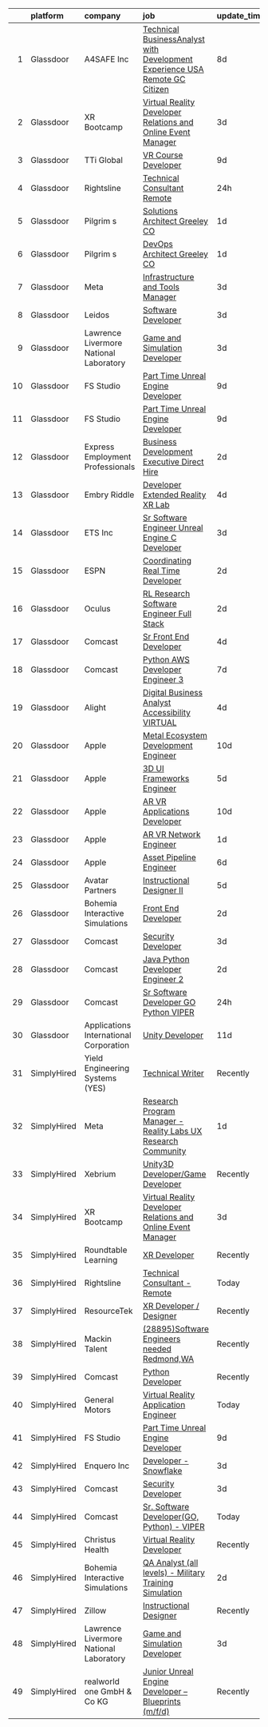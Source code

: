 

|    | platform    | company                                | job                                                                                                                                                                                                                                                                                                                                                                                                                                                                                                                                                                                                                                                                                                                                                                                                                                                                                                                                                                                                                                                                                                                                                                                                                                                                                                                                                                                                                                                                                                                                                                                              | update_time   | location                    |
|---:|:------------|:---------------------------------------|:-------------------------------------------------------------------------------------------------------------------------------------------------------------------------------------------------------------------------------------------------------------------------------------------------------------------------------------------------------------------------------------------------------------------------------------------------------------------------------------------------------------------------------------------------------------------------------------------------------------------------------------------------------------------------------------------------------------------------------------------------------------------------------------------------------------------------------------------------------------------------------------------------------------------------------------------------------------------------------------------------------------------------------------------------------------------------------------------------------------------------------------------------------------------------------------------------------------------------------------------------------------------------------------------------------------------------------------------------------------------------------------------------------------------------------------------------------------------------------------------------------------------------------------------------------------------------------------------------|:--------------|:----------------------------|
|  1 | Glassdoor   | A4SAFE  Inc                            | [Technical BusinessAnalyst with Development Experience USA Remote GC Citizen](https://www.glassdoor.com/partner/jobListing.htm?pos=101&ao=1110586&s=58&guid=00000182bf299cdba986bf8ffa770284&src=GD_JOB_AD&t=SR&vt=w&ea=1&cs=1_b8309abf&cb=1661064552088&jobListingId=1008068574056&cpc=938FFA4238D741ED&jrtk=3-0-1gavij78hk6f9801-1gavij790jm5f800-89f07b9c5615b559--6NYlbfkN0Bzkuy17zoNwKMVjyusHhR7JNYo3SmelKzW8jp1Pa4Tk4WW547EexT8KCJbSv4Mthr40tnlciIOFRj3WnCJDMelxvGVjVYfTqcUHJY3IBu00D70biicCqZ3Ktq_Bb2g1kNeta-ZNYBGh8PFlpS697iW-Al6J39GgwP82gqq2nzFogfkhtGZFhn7ys2-cp6o6GSwsmHbeuyjjWQ6atHccHPk73RJ4-L6UQaHbVqeWYcv1hAUH4J6IdmUDodbl13Bq4_QFztyMw2NiiJUFzInvJlxGHUi5kkXy3oOZrSUyxawhk3YIrPV1v64RZT_PqOe0YGYQzttdN3Ti_mwEnD5VWnQ75VzbizpZCgSx2O2929Y4wOeXQHtDRBAKwaIjNh6LjeWLPpmDPKeMsBN4kE5lcpXE32EQqzBvdboiFiLUqjOuWVW_gnV4h4J5SABwkaDKyCe9VwG6QJJt3uFH91UHnEUlOK44YPSE0SDAxsycxCfCch_PQKqy0ZXYVfNdnWxQ_Kf3B3wUiNzji-WHPkfT9TEBfz3Jvx-oqCkF0v1vqCICxTVtZPJLnOgRkWXwsSPCkN385PC4bz5tQ%3D%3D)                                                                                                                                                                                                                                                                                                                                                                                                                                                                                                                                                                                               | 8d            | Remote                      |
|  2 | Glassdoor   | XR Bootcamp                            | [Virtual Reality Developer Relations and Online Event Manager](https://www.glassdoor.com/partner/jobListing.htm?pos=122&ao=1136043&s=58&guid=00000182bf299cdba986bf8ffa770284&src=GD_JOB_AD&t=SR&vt=w&ea=1&cs=1_e506a896&cb=1661064552093&jobListingId=1008076540658&jrtk=3-0-1gavij78hk6f9801-1gavij790jm5f800-40360dfe05569299-)                                                                                                                                                                                                                                                                                                                                                                                                                                                                                                                                                                                                                                                                                                                                                                                                                                                                                                                                                                                                                                                                                                                                                                                                                                                               | 3d            | Remote                      |
|  3 | Glassdoor   | TTi Global                             | [VR Course Developer](https://www.glassdoor.com/partner/jobListing.htm?pos=107&ao=1110586&s=58&guid=00000182bf299cdba986bf8ffa770284&src=GD_JOB_AD&t=SR&vt=w&ea=1&cs=1_e1d1b6f9&cb=1661064552089&jobListingId=1008066826780&cpc=0B561D89933DD0A0&jrtk=3-0-1gavij78hk6f9801-1gavij790jm5f800-f62ad589f89c3724--6NYlbfkN0BP0wD6LMegs1da-voRWVhqkFfw_S8diH-FRDznqegN6Qf3OK2fouThXs-IP9fLMh2h4lMD9peMDKJF7lwRznZNaD9OMphJLvv0Cmo1Fd0qRtk8hErLRlhgWF3XFTKVcbaA4dLZULsFwzE4FX6rL4Pgy_cIPIMNCDEsMDKeIFGaAoFKYUBlV1BcEYXjSNPJM_Rar9zCbi0onAI3CWYjb_Wg3Vcf0mHTRaKXmWN6dv7YOKFWXcJBUW6jcsFr8J_A46JRiEFgPWfANpfmiaoSiJ1r6w_SWjfBSpTIVv6I_jcWN7XOUlgoz4Z_BEzULRFKTaUqUEAuwQoOh3bTY5-9RwKcPaFgOIqauQ5RoEHLE2R2rc_-7x41GuvYZOCMDHEHo8SSD3L3dX1RmVo4Fyc3HNwI9jnmdiNxRChvtA8K1BWPOXYn-M2bMR0vP87hH3z6H0zLWoGCX3nq1xOgOKSeC2r_IAmapK7-gFmF40z0WXBOuTY8zIobUlhR6IxOfNmXMB7C6PhzOaAFrg%3D%3D)                                                                                                                                                                                                                                                                                                                                                                                                                                                                                                                                                                                                                                                                                                                       | 9d            | Tualatin, OR                |
|  4 | Glassdoor   | Rightsline                             | [Technical Consultant   Remote](https://www.glassdoor.com/partner/jobListing.htm?pos=126&ao=1136043&s=58&guid=00000182bf299cdba986bf8ffa770284&src=GD_JOB_AD&t=SR&vt=w&ea=1&cs=1_c502b01c&cb=1661064552093&jobListingId=1008082533576&jrtk=3-0-1gavij78hk6f9801-1gavij790jm5f800-b28c18853c3c68fb-)                                                                                                                                                                                                                                                                                                                                                                                                                                                                                                                                                                                                                                                                                                                                                                                                                                                                                                                                                                                                                                                                                                                                                                                                                                                                                              | 24h           | Los Angeles, CA             |
|  5 | Glassdoor   | Pilgrim s                              | [Solutions Architect   Greeley CO](https://www.glassdoor.com/partner/jobListing.htm?pos=104&ao=1110586&s=58&guid=00000182bf299cdba986bf8ffa770284&src=GD_JOB_AD&t=SR&vt=w&cs=1_e794bcfb&cb=1661064552088&jobListingId=1008080332491&cpc=3F4BEC3597F56A5D&jrtk=3-0-1gavij78hk6f9801-1gavij790jm5f800-d3f751706bc129cd--6NYlbfkN0ClBhEU04k__2tlE667FqdKJj4TMXhkHBT8q0o0pYvk0Ye4t5RR5BvhH4pryahzzEYjWAQTY53Gd7NSddzIdwwyfS_eKqkVLvDXSIufSOTxqnUvK144XwW6Q3P_Q364InRU5MaERnBz6bAHzzwTolXlTt5Ll_ZMIpnGdtI92ajOcPM1ka-L05rNkm4UCBvkTkYD1CU_BCwatK8rnapw3aaBGn75caScsu7xUgkr03O0aVvyswf5t0z4c_4-KbQKrX7YxhyILUoQOT0LE1Yua9ux8xUCZku0o_C9xyybX7MksuQ6vv0lyCs4ILwzn3cSBsvqwOOa0LrMJmbtAOgEP0nB3dtKr09Ab9Sw1v545UAwxdSZQaIJALR85IGTHuYj8sFIVic3MghBZOxuPckix3v7NZc5RkpM1mLPSf4cVpM0Pvdr9K1YjhMk5GP4HM6Mfbj3noL9xEQ8a_EkSXt0cfhHn-ywTNZ7wf_KcHNtdT29oV5aS97h9vrHWwKkcqGRzc4C5hn1GDXE3-g4THxb9a2sa7W9WMZRqh4dYpb2B9FejA6q-0vPdZPNk3eYA-BjFOFqifmdfDb8Oapr8ScJGWAjYUM9up5mokDSiu2qz67cUjaMXQNTLpj8rKKKyWk0j2r71-znbmerAG08W9zCBU9uG1p-9oUanDvUlS19IbdpFxdPIijNQ74a0UxbfobLiq6vdIPPfW_YtCZXnuQDJvDTwnj6KbZyQD6oF1wuJSAIV_JZ8zRW5VDF)                                                                                                                                                                                                                                                                                                                                                                                                                                                                           | 1d            | Milliken, CO                |
|  6 | Glassdoor   | Pilgrim s                              | [DevOps Architect   Greeley CO](https://www.glassdoor.com/partner/jobListing.htm?pos=103&ao=1110586&s=58&guid=00000182bf299cdba986bf8ffa770284&src=GD_JOB_AD&t=SR&vt=w&cs=1_1ef800f4&cb=1661064552088&jobListingId=1008080342604&cpc=2069669CCECE0501&jrtk=3-0-1gavij78hk6f9801-1gavij790jm5f800-9c20802a65337b0d--6NYlbfkN0ClBhEU04k__2tlE667FqdKJj4TMXhkHBT8q0o0pYvk0Ye4t5RR5BvhH4pryahzzEYjWAQTY53Gd_2XbyeBcN5p2jUpQrVfHgOCCNicpQM8YnPLbmNbFXl7SYT--H7tF9endUuILLdqX9pRq838kfTMO9Hwlzlj3zlwGfY3ziXOSAyS2WRIagKxj7DUuNhTLWP6EE7N1dsi0s9q-xYl2IyYvx1z0eZV_li-HwL_iHO2UY8F9Il7cFgOvhHFcC5EM6qvhtrA0WcyufRTL-ktqTxE4BckqlxF8Sn1O7ocvLNELX-a4msCwyi1VBJQj-hAPkedIphp-ju4MIpQqEzZsAMzY4DcTWWA5PzEQLKssyNDXERtIUJBg7CHUxmkWHUv9Huj_ZQMAvnaNspd5T0JhJsjA1ISl7N7mi3Lwbqhg4upvWOHszpBpHUtO99qX32i1QaAc9Lhge9gWZYuiYDKN3TuEzreAuJLjQm7z3fbhKG88NKrH5vpmtlDCB8KyDdp9C_8PFPdXlO_eoWjr2bZ6LDwFmOFmzoK-GBGm7X66Pogfc04i5eWslBhFLg_r3qxDyApTu2fDem28rn3jFbW0E7wPq77pwoySRHEioPLjlj0XqJH16UhfYmehZnmIorlI4TSEXRjlBCEgi7MRBrBDpRfzVha93sX4X-Ssv1IQsCf7v1hoTTM7ggdJkgiNJyhiRJ2R1nNagYhaUhcZdhW_NSgQzN9-getlfQni_FPoYCwYTITnVbYLiKV)                                                                                                                                                                                                                                                                                                                                                                                                                                                                              | 1d            | Milliken, CO                |
|  7 | Glassdoor   | Meta                                   | [Infrastructure and Tools Manager](https://www.glassdoor.com/partner/jobListing.htm?pos=112&ao=1110586&s=58&guid=00000182bf299cdba986bf8ffa770284&src=GD_JOB_AD&t=SR&vt=w&cs=1_ee6cf817&cb=1661064552090&jobListingId=1008076299205&cpc=75B6770C194DCF89&jrtk=3-0-1gavij78hk6f9801-1gavij790jm5f800-b8966fcb60578f1e--6NYlbfkN0DYl4UJW4r1Vl7FEn6T9F-rD9lpC-0oMJVSiWjK_MGUd8e8cHXcpv6KPyjLHZEfqkUD7CMh-wCEXKNgjTdYISarhxoIkTR_qFSYeN3wG6x0zGaXjliLdnEGNJV9c5T2hJQpd_mrHioaG6AGmVJlG6bW9hrkqwa2vIw-vdeTiGk5MJuV_GSHjVcbwXHYhTjBRhTZrybA6xEhQDedDEzdVfc45J7AkR3HI5vTwa-EllI7-vrKdJQ0h97ysG7FsRPNPz_Su57K8dlBgileEbQ82dT4Twq9OuMIjG2w6-8_Y1_vX2yRpJzY-t9KhbdmfISsWJv9piGHLH1VT5LkXkcbiZOBnKy7Y5pDMXvARA-vcrQohz-AgfTr7VdXg-x0JMiAvltJlEFrJo6s6vvnPDzBqN-4r8ymwpmAIGQn9wgfxc7clqw4BMUYEaxVr8qSCRpvyf8Dyx6wXANa1GBW6FEaVQ3Ja_67obA6jcJ6ewdzlNhLt1T5ESAY6fwPju3HPa5gUeINk0XyLJ3cuishUPAjFCqxsmd8Un7GvpI7BX2Ay1MPvDgLpXecZknjpvaXPkSIiYqPOhYd3FFOWXO2MNooK9IzKek1JojIHiKhaWZhBGOQvlnqGYrzoVmcSTus6737P7UCJ9G9LWWqlz04GKVrUSr6jO6xdjAZ2VKOKztApeObQ8FU-SwsVZKsyUIwvfyzlY5OYFk1EgInj-a9IhlfmMW6WASNZ-9rxktCiuGSokKO5f_Ps3P-EtPPYD29JuNveDccOYkdFCwT2iQPf56zlHtBlGoshEHQA3aWCpVv_0pzAZOEmN0HCbZR3TPT9FhXDZfQLK0waU1hFQmRG0C7Un90hJVtnN5cT58n1zHL2LwrvT7C9k1GPVTYiSH_KsHaFmhgjLDEt0ljBLUn27VpK4cIsLTVuHbKOd6zQuRJMJUKavctu74AeqIxZjiW3XJa_2cBJTUqzod_cvot9HyE4Yac6M6D_J60bJJfKyDlM-dwBJs-QHfdN5-7e1-diKg_BixNTvxNd-N4li5sfRrsqDrJSICCtxXqa_zRMEfO8ZFjROgEGtV81159hcAhGUAOA0Q%3D)                                                                                                                             | 3d            | Remote                      |
|  8 | Glassdoor   | Leidos                                 | [Software Developer](https://www.glassdoor.com/partner/jobListing.htm?pos=105&ao=1110586&s=58&guid=00000182bf299cdba986bf8ffa770284&src=GD_JOB_AD&t=SR&vt=w&cs=1_1e361c1b&cb=1661064552089&jobListingId=1008077271826&cpc=632C08DE5A4EA969&jrtk=3-0-1gavij78hk6f9801-1gavij790jm5f800-00cd903cd62788fc--6NYlbfkN0CZUO70VSdYKA8PR3jfrSh5ljhqJhfDt0PzQCMubt8cRihWbmqO_-Ccw6DGinMZCyJzkaFxd7N7OqMyGmEHSKB1kslckWKLwPCBcZhEd3jGlq5d3SmluoLsMVZyld88sLpr1kDfBznTNAO-J-XdWqpErp3ozdklj28lvMojXzqmC4PgNpd1laR3AOwaT9Jc9J2FU0Z_eLLx1Yck9XJhQImAHGXhAjWM63Opw9-ZFlJR-IxSV-FhytcpDpzUfyRXYg9Yq-NSH_YuhgRhtCUSXe-gDLj4y4TbrONQ24UxZAuC5BuJZHZ-oFSumDL5t_YXNLhrtORQ7feQQ_K5FfFUn4KbP0PjhOCyqRMYKewTCR6JdjFDWv6U3n6rKszXfsJTu733hhNmnz0EiltZOR45D_Sm5G0hxnAv_ZVnANMtziUIt5YKJReth3uiJH5u4Ipju2PTlLVXkmjFsBnMDKcYIFSDrICfHv8bjOcnDaJHs4fNBlLYyB2YlWPZ4Lyh_QarUcRObnq-DhgqZV936R8fzADDfAOf58RkotItzmeiSNtxLbqfWjf2KPcu7CHLoiUo372L6snY-PJMjMF--81J_8FMM1kS0oyRM0rucrfxKqyfVxeTke6ReDJN)                                                                                                                                                                                                                                                                                                                                                                                                                                                                                                                                                                                                                         | 3d            | Bethesda, MD                |
|  9 | Glassdoor   | Lawrence Livermore National Laboratory | [Game and Simulation Developer](https://www.glassdoor.com/partner/jobListing.htm?pos=129&ao=1136043&s=58&guid=00000182bf299cdba986bf8ffa770284&src=GD_JOB_AD&t=SR&vt=w&cs=1_fb0975e6&cb=1661064552094&jobListingId=1008076483323&jrtk=3-0-1gavij78hk6f9801-1gavij790jm5f800-9e68e00d5c18058c-)                                                                                                                                                                                                                                                                                                                                                                                                                                                                                                                                                                                                                                                                                                                                                                                                                                                                                                                                                                                                                                                                                                                                                                                                                                                                                                   | 3d            | Livermore, CA               |
| 10 | Glassdoor   | FS Studio                              | [Part Time Unreal Engine Developer](https://www.glassdoor.com/partner/jobListing.htm?pos=125&ao=1136043&s=58&guid=00000182bf299cdba986bf8ffa770284&src=GD_JOB_AD&t=SR&vt=w&cs=1_bc2eed85&cb=1661064552093&jobListingId=1008067102163&jrtk=3-0-1gavij78hk6f9801-1gavij790jm5f800-a990c51b6cabe093-)                                                                                                                                                                                                                                                                                                                                                                                                                                                                                                                                                                                                                                                                                                                                                                                                                                                                                                                                                                                                                                                                                                                                                                                                                                                                                               | 9d            | Remote                      |
| 11 | Glassdoor   | FS Studio                              | [Part Time Unreal Engine Developer](https://www.glassdoor.com/partner/jobListing.htm?pos=124&ao=1136043&s=58&guid=00000182bf299cdba986bf8ffa770284&src=GD_JOB_AD&t=SR&vt=w&ea=1&cs=1_489db9ca&cb=1661064552093&jobListingId=1008067041743&jrtk=3-0-1gavij78hk6f9801-1gavij790jm5f800-6bf5bcf63a3e2505-)                                                                                                                                                                                                                                                                                                                                                                                                                                                                                                                                                                                                                                                                                                                                                                                                                                                                                                                                                                                                                                                                                                                                                                                                                                                                                          | 9d            | Remote                      |
| 12 | Glassdoor   | Express Employment Professionals       | [Business Development Executive  Direct Hire ](https://www.glassdoor.com/partner/jobListing.htm?pos=121&ao=1110586&s=58&guid=00000182bf299cdba986bf8ffa770284&src=GD_JOB_AD&t=SR&vt=w&ea=1&cs=1_2a4c15fc&cb=1661064552091&jobListingId=1008079564005&cpc=654405A9B1E0A9F5&jrtk=3-0-1gavij78hk6f9801-1gavij790jm5f800-21a3fe712c3d527a--6NYlbfkN0BSnN0LMyOAGGxrx9LRLb9hpZopguP9_EtaW0NMG3m5QXMmFFuPkVxu5VHpdXPNUtNBE00hNcsVl0Mv68kxMHZqol9ov7BFEotg6FogiP8A1cpWMl4leDwqpW_2jVUMbjo77kQRJf_6MHhArBDi6Z3pDbX4VQUMtZ3p8-bQsCvPSUsoE24YrVms6Y-YJ53U_fBejw5LTsv976lDb_1nSKnkRSY4YAF03f0ciTHbVEtGlMa8A3j2T3qAgchPfY6AkEmHIwy5f5YFlvHD2a5ZZUCgwvIaBcUF3i3PpQ9j_sR6EeuZbJqybWiy85YCNQO-oTyfWt4lclWS6LN4EvLWO2v_GtVqtLUBz3yDuiC6psjzipfb3DvUAgEe3jk1K9EC2tSYWdAKPu5_thGXt6NukirlizEMPWB6IjPf80H7KTRoc1h1dKxgwOQgaBc9-CfCBy04Id9EHQpAM67QTGYXSwLDOEnxk4PiNWX_wBrv2R9hp1gEnwJlqyLE-lwIWk1G1oX4ksvlGw53DA%3D%3D)                                                                                                                                                                                                                                                                                                                                                                                                                                                                                                                                                                                                                                                                                              | 2d            | Sterling Heights, MI        |
| 13 | Glassdoor   | Embry Riddle                           | [Developer  Extended Reality  XR  Lab](https://www.glassdoor.com/partner/jobListing.htm?pos=127&ao=1136043&s=58&guid=00000182bf299cdba986bf8ffa770284&src=GD_JOB_AD&t=SR&vt=w&cs=1_9b8a9708&cb=1661064552094&jobListingId=1008073514713&jrtk=3-0-1gavij78hk6f9801-1gavij790jm5f800-defe878c6fdafb5b-)                                                                                                                                                                                                                                                                                                                                                                                                                                                                                                                                                                                                                                                                                                                                                                                                                                                                                                                                                                                                                                                                                                                                                                                                                                                                                            | 4d            | Daytona Beach, FL           |
| 14 | Glassdoor   | ETS  Inc                               | [Sr  Software Engineer   Unreal Engine   C   Developer](https://www.glassdoor.com/partner/jobListing.htm?pos=108&ao=1110586&s=58&guid=00000182bf299cdba986bf8ffa770284&src=GD_JOB_AD&t=SR&vt=w&ea=1&cs=1_2540c872&cb=1661064552089&jobListingId=1008076526481&cpc=CA43532650C61C38&jrtk=3-0-1gavij78hk6f9801-1gavij790jm5f800-bbf0eb7b3e9377e3--6NYlbfkN0CdNy9g2aZANdx64tcJyvWC4Dh9hlXtf0GcMh6TvyMiE6AIPqQPqecK_sZn2J-LffgSo7ctgry6v4dXyDHO80Qn1FJ58EOyEHMZxqQarSSQnF9REy9be9Z4Olizzju9BIDTX8b2W8Ho2K5yQIjVIKBFfJXWJmZt2U0lXPTcHHt7qDqZDtEZqVLW3CfABCpQ2zpWDHZebVaKiRnZbYtsQGU5V8u-qhVZCFl4V4sY0Zsz9C8vdZno2oGfrtbJpJiaAGdtnDx0P9diX1S8x8CVp_rTjxQPN5IZs6gUpOOK24RwJ309YjPYS2t63Wa8OEYwNMv1I-53LOHxi57zwItiS-TOTkRjcCkJtuMQzkAm5Vpr8f8HR2Ys0e7Fup8-mXNeo6CUHr6nMXtcMiyvpvk-LOJQAa3W2hXWxERhRr_YAeb37D47cFPZFPsIVOWB-qtNhHNFZ98cpttkoS2qhoTNfiRmSuLFo31hO1iurcVtA3b2sBAQyTe-M_GVnh1ZvkWJzT1NdDpoP-e9WxEWVBPV6cwXMkKxSv5jVeyKh8BU8omEFy2EiTnqkQ4L)                                                                                                                                                                                                                                                                                                                                                                                                                                                                                                                                                                                                                                                 | 3d            | Plano, TX                   |
| 15 | Glassdoor   | ESPN                                   | [Coordinating Real Time Developer](https://www.glassdoor.com/partner/jobListing.htm?pos=123&ao=1136043&s=58&guid=00000182bf299cdba986bf8ffa770284&src=GD_JOB_AD&t=SR&vt=w&cs=1_fe8d2d64&cb=1661064552093&jobListingId=1008078499637&jrtk=3-0-1gavij78hk6f9801-1gavij790jm5f800-2e5f817e0d21e1a3-)                                                                                                                                                                                                                                                                                                                                                                                                                                                                                                                                                                                                                                                                                                                                                                                                                                                                                                                                                                                                                                                                                                                                                                                                                                                                                                | 2d            | Bristol, CT                 |
| 16 | Glassdoor   | Oculus                                 | [RL Research Software Engineer   Full Stack](https://www.glassdoor.com/partner/jobListing.htm?pos=106&ao=1110586&s=58&guid=00000182bf299cdba986bf8ffa770284&src=GD_JOB_AD&t=SR&vt=w&cs=1_f26912eb&cb=1661064552089&jobListingId=1008078786577&cpc=75B6770C194DCF89&jrtk=3-0-1gavij78hk6f9801-1gavij790jm5f800-39bd0de3be1eda5c--6NYlbfkN0DYl4UJW4r1Vl7FEn6T9F-rD9lpC-0oMJVSiWjK_MGUd8e8cHXcpv6KPyjLHZEfqkVCSz7qx1TovhZCRjwQJx2RXIYbc6JW2AVnDCSsFmoLK9g7FJ4M3a7Zue-wdr_ufKm6lOamsim_oGI6m-ChnWmnkgJV8iiImW-b-0qYy657sPkmBDPowJUpkRtcewgwgosf0Obz9mvvj7gaplmb38gwTt5zOQUbZPfTBozDkAM8E5jHRAXRAkgvnrGFq85XvXjxADQfVP-wkxaT54JhHJQdQp4QuPVyc0hjkOr0h2vGQFBbXRGRZtjSiHE97bagbWLlFwGtJx_GOGpi4wZpJhtpouYsST8a3YQydwFsQSroWb7WMDyv1dRc1L8-V8aDxwXh3AESw0llmpKbjp3GlKVJZAAkb35YzNjtTPdoFFQspGjQ8OrgR0MVZwyvZweQlbWTwoZZnsM8tbeigumfIZuC7bJTam6Q52OhtUwb7cDuBJeY7MoUZoyrv9N05XZjIA7K7mbW7EuS7lTi631b-TsKxXaBy-wqXEQ5fEfOT-EpFvaMKup5qCdZwnGogZWh0_9yKNBcqX_LOfwlGItEayenW8ppDRly3PpP_3IGrRJsL5HKTuJiszld_rY3fq0xgGeUwXXYFPlDNBs7FalLm7ni6bq7UKwKWgx53z5DFWHJ5BBeS97Y5Cq9dc_bXM183ECAs_wEhcBiMyy1EvSEXQCRfAy-QSgHCoqwdCkw-vG1IzVPejdMklwSf1sg5dnShuCLUmtOsxzJu_rxCQyy7hcQjK2NFT0pzCUQLusEi6E6RI5AU2LqJ5Wn5OwyDq6yINTbzCwXNmPtBLT753Ry4GytUrvitsr6eBLYHGHkgIgN5_iNHyx0vnVUZMnFow6PjRWrk_8Cb_QR8MF3mSKYME-5czi2SDtf5D5K0XpDjDqhRClPVHI8UPme04_SvLmO75ulFJNXFr_9VzezHlNMZ-2m1M3NFqg1PyOdVYLTfMWB0DXdI0Xj6fk_CtHFXkTbj9pboTVzrNgLoeoQi5sG63DLTlS8vKP3sXETIx9QF4ePXhBoRIFTDHDPeL_amx2Tgd0%3D)                                                                                                                   | 2d            | Seattle, WA                 |
| 17 | Glassdoor   | Comcast                                | [Sr Front End Developer](https://www.glassdoor.com/partner/jobListing.htm?pos=115&ao=1110586&s=58&guid=00000182bf299cdba986bf8ffa770284&src=GD_JOB_AD&t=SR&vt=w&cs=1_574c2621&cb=1661064552090&jobListingId=1008073476691&cpc=1120CD366D53BFD9&jrtk=3-0-1gavij78hk6f9801-1gavij790jm5f800-9eec1fb1a1dcb804--6NYlbfkN0Cj-KmZPsf9w80C8b1WzNVrlanjD2SXJjxuCbUWHsXPZlTAgGmdtIUzoKTi6fK6Wvad1HtiidVpejjfodtpgmdfeqEE8mawFu1gGZvHgys1WXFQZEERrI_R7WTYHfX33QjMf8_ngLq65kO6WsIWP-36FqiQkGs6vVMPWtKTiGZkpFbtP6BoH_9ZHqdkK80sMJLZCScyxyuKJ7wiJqn8ywwMr8Ay_6NKm89QkqPGLoGuYNNF83rOBGbRw2Tj0qVNHcY8F4218XPCEYQecNZWSgWVUB2hZ9DdGifxbVqom9Sp9zjwZNZWHupOZS8AO7BT4JXbCPQ687r2Spj1HTSICvZ86KTKn64_824D48n3y5alDLgI0uFbJn83qRg7ySDFGa45XRX2wauJ4c54yGgv1OhG6kUUjD__MitIr1OZpoLuOuEeNI95tJh41Y9muXUZ2iFKmdSjQBL10GSLB_e1QHcHgrrj1azx_6qTvgMPkVUwZIAsaE5tOwE6p9_mGQMMI8aLHqbZC33qCCTpSeKYAGBJFNosLjwsPNamDn6t2iESo9FnMh1G0u5KEoDt2Wjif524Y5RkHYRnYN4NGp46WWaHOfum2-kTyv_b06YXI_irsKiaLr_BTSg--zUuSDQNIPjETN8q2ziElKva_bM-k0Z4DsNWuNToGgmqSCtQSQBhHUqg0kKs81o2TsjVd0od1qRx22ww0ZOWt1fhiAelwjv7td_QkKsWv9WPOoKDkKbYVry10tABdu9TBCzyLJwPC8IZgLLKbC1kzq0rezso9dW7ja-Y5hy1QHXbKHxMfHYU7XcgP3IwEe0eXEZiw_1aiDCKEzCUcQ1s9bJB_I-9dN_JbqVDoZQrvty0A8cmsjkXG5FbW2AhTUalrP1XNacoBeoqqSihDulyapVZ-ktyEhN1bryUAk3VnVSFRU3uJv51H-N55bUvoKx4pGRSzL9UgRN8lLP_bME68iXYJ87vrMPjIXkgUYkKGcnsjR5uFoAYJQeHteidKYqWRjpOu74ckRjCDt0MRmUxlIBgkxBjdMnXWZQPtiqCBbnDbRkuAxn3WtWl6o3RhghOdBN9QkhKgQh1boTQw-RLBUQwVyWdPJ02pGF1rmuxGG88aaPtPn6jna-evXVikfQmJOzb0IKYr9U%3D)                                                                       | 4d            | Philadelphia, PA            |
| 18 | Glassdoor   | Comcast                                | [Python AWS Developer  Engineer 3](https://www.glassdoor.com/partner/jobListing.htm?pos=113&ao=1110586&s=58&guid=00000182bf299cdba986bf8ffa770284&src=GD_JOB_AD&t=SR&vt=w&cs=1_12055cb0&cb=1661064552090&jobListingId=1008069962411&cpc=292036AD7E8A5303&jrtk=3-0-1gavij78hk6f9801-1gavij790jm5f800-75fbe2f8e1a8a631--6NYlbfkN0Cj-KmZPsf9w80C8b1WzNVrlanjD2SXJjxuCbUWHsXPZlTAgGmdtIUzoKTi6fK6WvaiwDWqLfMqJHh60TTbJMuVpI5OJl8qSFIaEY9AHY5qSeRYzpfibzPPaVnL5A3Z4zgdmSsiSTB3LAXeidE2-gx4sK0adJBUcty6mugQvvcX3DDsPYligB0qRqbflZHTkc3pv6G42kYYc0QVFlnopzdsDigl6-u0tcT2oRlhBgOmtTl7MGZsA-YJRuaoy5xpruFtmOHDUTIW1LCK8PjGkWd7Uj0PYVhR5fBJIIMPcbVhhy75NOQ23zvJ9XhKP4uYKTc1l9WppDkwSlrr3QAmpveIxJB8rGQe-Jx5Ln4itqlBFwnmZS5TEVxJlJNCOAVKI2YhGYf0lrrp8GfyhWyb9ha6BVT04ddTr1_WUfWQUAuJSU9kODNRRKXYwKj4oolaKcwjXpIQWfeAlNtQCfWhEfULt9j_0Sx3gUz1odxW4GMdUbo7maT8j8d6p9eNgBVIdNrKiTZc9e8sGhmcJJSgm-7_mjSzc3rZDnPguslRcLkVZPt4y5fUBR7c2PNNpIvMTw2a0hHMIJHunmWTRmYiYCIWbhopW36z4nKPQ14DqiAEA02zrbGP4__oV5NOhm9iL9U4bSS__KurScwD97UOVTcTVE9yETMkUmtmeIykpHacBF6Fv0LSbGXnhT1iuddJ8cRsdMg-DhXd-Bp2fsE5hSn17fHlQalm5a6VTcwAS4aNdvGQ_7kY5VV17IOXsojAMynrsptSdYIt_v5PacDKRzPm7Uo_3u_-TYdg5CCYz6PsXFworrjNJGfDLYLqARcWO6qq_hy1RvBZV0Ek2U4j2s93CxMGaFaqhPjfexYIUtOfAH5ZnCBAXDgYzjr6dC7fDyrT2Rk5u3RtCjCzoaZjS55zhd4X4xyO0d6J73YXXvY7tu73qozLVhDKrqlMQ1AMd2I-Us66RHkiqek3-hLZlCxUTBokULPdHPZfOmR-GQwRKrVA6NpMABx0JAjMmo4ZKgImoiUJHfRDsRx6wWDrl-RPGobCTzEepbsFBNZSbnUzCh6EcYiRjcd3zeZ6HqjVqtk4IYhgLPOIVDeAtmSLyAxJTLjQoM3GN8rOzKyK93aN4hFC6yXjQBQgSZCKbJ6fpAj8_fraPhDypZ21rC7JEbJy)                                           | 7d            | Philadelphia, PA            |
| 19 | Glassdoor   | Alight                                 | [Digital Business Analyst   Accessibility   VIRTUAL ](https://www.glassdoor.com/partner/jobListing.htm?pos=128&ao=1136043&s=58&guid=00000182bf299cdba986bf8ffa770284&src=GD_JOB_AD&t=SR&vt=w&cs=1_22a954ba&cb=1661064552094&jobListingId=1008074929776&jrtk=3-0-1gavij78hk6f9801-1gavij790jm5f800-4b10c927fff60ba8-)                                                                                                                                                                                                                                                                                                                                                                                                                                                                                                                                                                                                                                                                                                                                                                                                                                                                                                                                                                                                                                                                                                                                                                                                                                                                             | 4d            | Chicago, IL                 |
| 20 | Glassdoor   | Apple                                  | [Metal Ecosystem Development Engineer](https://www.glassdoor.com/partner/jobListing.htm?pos=120&ao=1110586&s=58&guid=00000182bf299cdba986bf8ffa770284&src=GD_JOB_AD&t=SR&vt=w&cs=1_68b6d2b3&cb=1661064552091&jobListingId=1008064548516&cpc=654405A9B1E0A9F5&jrtk=3-0-1gavij78hk6f9801-1gavij790jm5f800-9ffdd4c38ad88842--6NYlbfkN0BvKrLyj5gPmtZO9T8euul8TCxuuKNOtzRJOomxnwSEodTz2Bc-sPZlADHp0xxmf8VdQhhdluzofmUgPT9FP6o-WTqQ4xTpPuqKeI_lo_iBzayN6nMnD0GER_oem3X0Qp8FsDhz23rVgJ28wVIlxSLy5YjK9nfLJHsWCVn6qpknS29efcNhkxV7cdyzMJlm4c8WcWE-FB-tr6a_UbLM4oUnU8QFvJXSq2yEcV5yie9MlrjOoOWrHE9a5yfoIdYNDO1O2Cofcdn1PPO1k4Kv9rtCO7tzhw_f94p1pfHkD9FWqtm6AwardpRQnoFb4EtHg6JvUdiI3SCdg3bCpWR18z8vYdIA52UU6QnPrChTjpFHVjHaRyejI_Hcjys-wcrfiwt02WEJjLHnwQot8OATqkmRJgB9sxnqO9z0Rgzw6dJH1NRwHc93IW21t1C7fsoFV-HNQ_Y2CHnCk_cbsHWgwKz5ZCQfOQlIYdlSHEEXGWjN8GHw8o-ggusyE0ujfieQat8u2hiV63w792gDhRZyXYQBc3OhfkPF0htOxfRxdfAhWeGilYAFwZyBHCqUuhi8LGjKmy3jB-xBvhicGDFSZ1fIXErOuowC-2Xal4Na9vwtjbGGAFHXVEYrVrlrHG-_EhxUzlb81mzn5OMxOxpC58hhhQCT702GRPPZXDr9V1x-ttnxf6AjiQDCceHrFPnrXFzf4o1mi5kwF48Jsf2vd0EoULIByBPufMmnAwYwqujlEwuu-ze3Kn8QeekU8qnIvTBeMoc_7ASgLivdtx1pdMVMCXRzhqh6klN9dnrHZjW7r71lWYth754OQbcI0RqCAIHM6eX7b044GtPd64AfHf6iIXkF-S0bcbaNlkNwYKUDuh2jpsfjbJzWt-Pbr-tfNySgGXEZ8X3qpZht_u69Wy45YUM2nEslaozf54R7BpezzCr70w_SmnsElk3ew0iFl7MEH-SbSu9it9utMRfouANQ)                                                                                                                                                                                                                                       | 10d           | Austin, TX                  |
| 21 | Glassdoor   | Apple                                  | [3D UI Frameworks Engineer](https://www.glassdoor.com/partner/jobListing.htm?pos=119&ao=1110586&s=58&guid=00000182bf299cdba986bf8ffa770284&src=GD_JOB_AD&t=SR&vt=w&cs=1_bc03f159&cb=1661064552091&jobListingId=1008072872977&cpc=F41FEAB56D215062&jrtk=3-0-1gavij78hk6f9801-1gavij790jm5f800-49a0a698294376d1--6NYlbfkN0BvKrLyj5gPmtZO9T8euul8TCxuuKNOtzRJOomxnwSEodTz2Bc-sPZlbtkML8D-m4pzgMpahLgxDqPQp9W4kLJToXoDTWfsXG3kYYdBYf4dNUL-7d4N0br_u64IwiEd24PJmMi-fDZwHuAfRIl4MrYq1sWWPZEfohc1M4lIFvC65xfvEKnhNRVYdbgBSdZPb-z26_feaSW04Z1xKivrpS9SR703Ks_sYTzaTqqgDsRdAHbOk7DWtOa87LEXpZcsxeMIH-eRK3a4u8wZpCdybGKgN_xgGdyqQxzPj-NIvdbEKUiK6sADyHi020f0FL9LorNLgOz8FQ2YGvJFrPxuSmhUFWogXyUuYv-QOObU1Rwqj2mBZHcdfKkNl7TaOtO0elWph_ip8lMVn55vzL31SE4JM5HWDgOtPGgBRJB6iSbPilApQU-zicunyNwUegI16YaLDBbii6C71WG-pZr1UcF9Z7HrXgPU3P2yQkn27dW1B4LQX0txhWt0d6CxWhjY_cut-PyC6V1cWvYA_zqhn8VKMM87FaDjYF65w6FoTY41UPCZuaOTsldwOwc5xtj8M5f7EYabZMTX8OfB0h0dSjCNkr8yaDhzPQhzq2pn6_MqgsxfbSBB0sYw5V3o7cKpt1Cr2cFpd0ctJfsxUMbx2Xi86_3JAGMGgAgmHCk61c_0Hde-Lc73NWIRP9iKtYf8x_XA3NriPnfhshBDp6MdfrOlapH9xbaYcctRysUeGhsuiCFLY_9tXsoxY70eplHydbTYEfPPtpyZfDEoARs1XwVeFtL4nVFZFbvRxORjvr3qqPgdOx6aG4zfTb6c2IpDXWQWGEqCZb7TS8cXADc1i3MCCVL2tGr4HGivjBiG_-cm2XpsDSmmFbnuQr7P5GM_Qjo9xgU2d0SX8ZSDyV3HW3EmByBHCS8TTJb8jSIrWUbCPEUjl9y2PRFYqylGp7aGBZuRdmdfnR3Kig%3D%3D)                                                                                                                                                                                                                                                      | 5d            | Boulder, CO                 |
| 22 | Glassdoor   | Apple                                  | [AR VR Applications Developer](https://www.glassdoor.com/partner/jobListing.htm?pos=117&ao=1110586&s=58&guid=00000182bf299cdba986bf8ffa770284&src=GD_JOB_AD&t=SR&vt=w&cs=1_f36b1505&cb=1661064552090&jobListingId=1008064548798&cpc=F41FEAB56D215062&jrtk=3-0-1gavij78hk6f9801-1gavij790jm5f800-5b18afaa85b6f89c--6NYlbfkN0BvKrLyj5gPmtZO9T8euul8TCxuuKNOtzRJOomxnwSEodTz2Bc-sPZlbtkML8D-m4oxb_hpOtMKg-ZWAJOl8Gt0osaIcQnV1Vxg6fD3dWLJ_HF7jZsKhKZ-5fAeIli_bHF2Z_f6m9oie3yysZsUZa-WVwUykagV7lo4oQuDqlIsPdBxSb3xWJt9iLYpJFwaKrQ9TDcEzX3gS-eg3jAJv8RSCqU63luIdTndoQImGq0yJym9dh6u8q-CE8QI0wgOUcNXVYS-N3w70SdjUHivpn9763K9MXidau_CC_uA5JdqICmW2asHDLYnx__5HDY-JQmALDBdOE0agOcL-bGs0n6jlIwK0p3dLfBMgSU5JruH1T1ulOMAOr_4KG4SfxSep7EFKM_d4Yvc3dxQBnlEWrAT5E5Yj-he9AZ94d2rTpwsUp9VoOTCPXPGz0DGDCkRX-TKoUaemfbVSBz8Y6sY7q7bA7ioAXU3rY_q0E9tNPQrpgbuAIZv0zluXusSn-f-Rz3KsdtpO_M94dtCcU0Q7r1mqZjHVCIb6xdpFjgTtUCs74rp4Afl-DNLqaJilVo6lL9Q5Y2V_alwjNkp7_0CPL7G2qJXQ6ggCHeOgZJ-1Iktqf_IpbR8_ZqDcAczvKdifavetolO6KOg9XBNq74StfiMJbZ_zNC65X57sNfnYV8Z_ejQ5pKx6TUzY9yDit16C1b1kaGowHW0AZZqUAVQfoOu-BsvGxKiKrLUgLCbULShnbZae5UC7mHHaEy8M4I3G9HOyo0G9bUutx-OJLyqN7iR-OdoPlz4oLpKipJsFcZ8MIhsKnnkDtRsGVN1Ksv3iWsbYkrF0zSg0tjRVC-o6y3-T_00mttMtiHRD__2FDJOU2aOjqyyaFrxY9UnrfYNjJGWQZwnL10eSBiPHT2oOhvxJbDZgv05cPpXkCuJTAyv8GIdbaMkGjdJCUbvZLW-zZJqIUssQ8bZaQ%3D%3D)                                                                                                                                                                                                                                                   | 10d           | Boulder, CO                 |
| 23 | Glassdoor   | Apple                                  | [AR VR Network Engineer](https://www.glassdoor.com/partner/jobListing.htm?pos=116&ao=1110586&s=58&guid=00000182bf299cdba986bf8ffa770284&src=GD_JOB_AD&t=SR&vt=w&cs=1_480825bb&cb=1661064552090&jobListingId=1008081264614&cpc=3BA4CE39D5B5DEF5&jrtk=3-0-1gavij78hk6f9801-1gavij790jm5f800-33f689b8e1a1681b--6NYlbfkN0BvKrLyj5gPmtZO9T8euul8TCxuuKNOtzRJOomxnwSEodTz2Bc-sPZl29JElYHfcoQKOPQELNxXp6jtlkUmaz4Zq-tV9GjA3cFQ80Qz53AF1m9F6UiWgmAlRFnwZModudZIJ0llSaEh2K6ucWDe_0w77l-xeIKnbaorBFlqfi7oas4KK8L1Td0J7IeVim2sVk2C22ZGdNUqoLCm2_TbxvMi5DGM9P8z3k6gWK9ifVElqhXKpUuOZf8mqkYluFVgLeRCXOcHoMRj7RCndKRSFxygQoMW5d_XCrHFYgfiAwg8uip9oda1nKSyyQ1l6trdQsCUIxL1rJIHWJS0UBgmSa3iTRGlDawEjLS9ghq3rcNCBTw-1sOJF13PF9YktuELRk9UfLfwdM0ACvp69Acefm9A9qlfL2SO6QCbYUnQEg0oe0JDbApNIzk88Ov43LnBQWP_uUTQ1dQExLeQ0cSFZ2_O02drmGQj5PGL61-eCNZIMyh69HTH-BDXrYnf1JG0RP6508O6giLws9PYDwJNnSqiPM5NFDy_J2vtvcfIwBLlGqRBLgqthG8O32SzJpiciloKUVp3RL7EkabOQ2MnE0-T0jnxLXATW738P9U4bxQTe4Hx9z8ymQ5rk0hzQ4RIDE1NGMX3JELOf71neYW60YlBwdqrlArNnHDacaGgwxcjsp8zIVi8IqMGXUNIAVaqzzhGcU51EnM0VXDkwcGA5oVoWHZmqkLzDfHRkYLuC2qDPPJ9KJ2Xhjb3U8VmynhwtL8jG0G_ArG4G9ciBvVDJywtcjItJT7ZRKS3kruwLaHGjUOByd_gBofLG4fmFBxvc98vERLtYpl85VRmA6Ye2gPOAVsoTw1ohirSIUhMLt3azM9MXAejeyx1vdZ3gbwDNl0HyirQ8vjzpemYmCr4b-eMgcIzVnGdxPFcIf06l7b4xeiE0i0drlDmS8VF2vor2yk%3D)                                                                                                                                                                                                                                                                       | 1d            | Culver City, CA             |
| 24 | Glassdoor   | Apple                                  | [Asset Pipeline Engineer](https://www.glassdoor.com/partner/jobListing.htm?pos=118&ao=1110586&s=58&guid=00000182bf299cdba986bf8ffa770284&src=GD_JOB_AD&t=SR&vt=w&cs=1_05d97e90&cb=1661064552090&jobListingId=1008070155800&cpc=AC285F3A3ECA6BB0&jrtk=3-0-1gavij78hk6f9801-1gavij790jm5f800-6e854d5c67eb5f9f--6NYlbfkN0BvKrLyj5gPmtZO9T8euul8TCxuuKNOtzRJOomxnwSEodTz2Bc-sPZlbtkML8D-m4oj9KrQJ9RmPZQJWXH8z4IXxpSpe48GR61-W4c6bhwgrsQV7bsyKnhvJ_mMgEnN62pR69hWQ0sfrURpIYEBAAzB2iwgWaaRyNLx_9XWDUka69ooG7TeK1aFfZ120owf0FdjKNgJwdVc9yp5nIsMwvijpjZRwJG2_Ir2k87aWq1X8yEH_H1Fi_wJJe4zfNGNr1lcVNvmo4eNT5zZceSbI2xrhLU7Vboh4hwKFfOD_zMbSO2uTJT2tymiffjSnkr-q56dGytG42fm2rTBy_M-jHsgd8Sbeblwx4SaZvS1ZhcZ18Twk0Adul4IDOKSKjPZRt7YQ7uPmGKEmH4E-lqTwpLpPeztjazp9UIr6adVBqwuFcqF3QXK9r5vB7PBV7jzg--57dP9E426cgc-xXA9ggdjNhtXLj3eyfzYuu9xJFD1Jm_cJM-17U7vmwegsOxotqBlUif2dadTLactXCc1qGcChOHqWpFK_3DqwFa3D1887cfasy2Ok6aDjkmc8YUnYs60MazADSVZAuoas5X2hHeTuLLBmVf05KY-ytbaH01qocu5S6WvrjDy8JJ1ybqoajFuZv-qTvFkb2bVe_K0uK6whONGnDl6CVwAAbfEw_vx2PXkOQi7_G2NrmlXp523ILh1A3gfRwj0aMUOSnOqurwueuPI-e0CMQYpRPXG57kY6UBy7ekC3lN8O3RjK9a8IK3lFyYU-iOBeJLFFj2viglqough5sYKB1RfV01U2uxZK0G6aMvDM9sT4DFAHw34-KpbPBCs4X1cQnTzyJ4r--X65zNJSPhOVMeqlUs-gN60V_j77YjdsM3OnN8_8VlGsCH98-7d5ZQHFnnrQ1DdMuKNEW6edU_7eZ_FINjYJ-PGOJlnGnxDX2ojWG6La9ezUfrsq2S1AWFfwA%3D%3D)                                                                                                                                                                                                                                                        | 6d            | Boulder, CO                 |
| 25 | Glassdoor   | Avatar Partners                        | [Instructional Designer II](https://www.glassdoor.com/partner/jobListing.htm?pos=111&ao=1110586&s=58&guid=00000182bf299cdba986bf8ffa770284&src=GD_JOB_AD&t=SR&vt=w&ea=1&cs=1_f776e59d&cb=1661064552090&jobListingId=1008071905511&cpc=A0637F14311B9419&jrtk=3-0-1gavij78hk6f9801-1gavij790jm5f800-21d0207488481c95--6NYlbfkN0CSE3POay3L6XNXi0aipSscdc1Zs2V3vZI2w3p7sV-Wv1bIWmPceOZiv0zhHpyXaxL7EL9HKTarCfZAPQSHMSwr9aIO0JG-vXCLOAQRlllkeZpUuIgedCyLxO4NVE-6tZUAxB_ME5cAyxCiu2ir9Y5FqnNy--TBFx0J4afeOTMLw1SnPadEH2ObDbzlenXyUZQi-4I16zNdPQvDempiGz-WtSlg3bPZv0i5Ws1PIhR_xZRqflmTBd4ysYi_k_zRVOBldNemk15tatmGfXpv1JiicAGK2URbFgMe4YQVXCQYHUEaaBvTqWNJ1xNvh8h-zPZCcdbgA0ILomErnK05SOdkXAcfffqjS-kKmpe3vtT9ijdQVb6cyv250nA_SaK5OTVIEirPzeweOKvNBRqdf-WJbIcDq5VsRdl-cjPQ049YLHLJtKUXM54QvRM4ZYDfJEFfWZ8NHE0FPctTWbj_Wm3J2_pGpH6LHIUtPm9HvyR1zNfiT1ASWc5dU9mviKSbopo%3D)                                                                                                                                                                                                                                                                                                                                                                                                                                                                                                                                                                                                                                                                                                                               | 5d            | Remote                      |
| 26 | Glassdoor   | Bohemia Interactive Simulations        | [Front End Developer](https://www.glassdoor.com/partner/jobListing.htm?pos=130&ao=1136043&s=58&guid=00000182bf299cdba986bf8ffa770284&src=GD_JOB_AD&t=SR&vt=w&ea=1&cs=1_f793cd17&cb=1661064552094&jobListingId=1008079811370&jrtk=3-0-1gavij78hk6f9801-1gavij790jm5f800-53a20cdc08c35093-)                                                                                                                                                                                                                                                                                                                                                                                                                                                                                                                                                                                                                                                                                                                                                                                                                                                                                                                                                                                                                                                                                                                                                                                                                                                                                                        | 2d            | Pittsburgh, PA              |
| 27 | Glassdoor   | Comcast                                | [Security Developer](https://www.glassdoor.com/partner/jobListing.htm?pos=109&ao=1110586&s=58&guid=00000182bf299cdba986bf8ffa770284&src=GD_JOB_AD&t=SR&vt=w&cs=1_7f63f917&cb=1661064552089&jobListingId=1008075927893&cpc=292036AD7E8A5303&jrtk=3-0-1gavij78hk6f9801-1gavij790jm5f800-1e5f0d828400ade7--6NYlbfkN0Cj-KmZPsf9w80C8b1WzNVrlanjD2SXJjxuCbUWHsXPZlTAgGmdtIUzoKTi6fK6Wvbb2FsyFMRsMrsLUmWcK-zjr0-HpnIvC6YjRCnq78k7G2Ra1KDhfUScDcwxAI1dmViyy_BG-7AFwCppe0Y2fVZIG1fzXihl0v0xE9NzuXxb_E-gdNhvier3BwnmY_08MH_ramqyY-zY9Kx1hOtAJtbCZLAEIIU5HWSHQ-uP7e1RJ8R8KezeaXIz9DpHa3JPAdRkMXFuMF0KJ_zwsufN9oCa12ULptio-4zx7jO-MxCYYxKre747usGE5LVpakUywXoYeBsJoivj4WXkJIacbLp26bTwcfgGuRnjIqeOX2NW7RUR0ZKW7xZBEVYbyqigxYAt6Ojhu_ugpz9kXcmk_vGFD7bZdMBhW2-5y5Ll6aUDkl6tECAW6l-Ip6aJpYC2IuuJXUorywvtE_S7XAW00ZmM2n-F3Q50T7fKe1QJQkeepUJoycLsJ2XhaJqt2b3BAUp-L03fIjAewLaBYQC0uRjqqv-6nm39GEop-kDCL24QtqpoUGyyiEmeVeMp2-Xcg2Oxu4WV_eomymiaEYVfBMHEzhdg8J7JNqqK0sHcaqZsJE7T-_78rh1PIYqrWdDVGebi7vTFeLJ1dHy97d39bxIpeJNGVM7hah2pha9rgkZjsmFoZ7DdT-IXXoctPJRw4EVkeYi4pR0yZc7hNI0Pp56W6GISgtSpI89pIFZERLXEMIEBvKMcbE9c-tU87QI7ZS2uAUX84Ys3BpakkFNt8gFE7lZYKHImpRQNTqmrPAmxMaG411djNJ2WsAAioG7pK6bNSUYx7isVTNARcCYIXZrhbPYeExW2TcKmf-7RL4KU8zAsFnM4iarkP4L9bfKdb9fqqjdUK5RCXvEXvpavfT6MG-CAkDzhopaFJn9c29pOZjgAA9LlOc7A2VavAmQLmJBasLRyVoU-63KayM8-qu-CPe72VqFFNUV8i-L3Az-aLuEXisvKDqlL8emaCpr1nAAX7qfqqBC-vp_XJt9PsmTOURO5ZPscI6w3C9GUpUP7fexU9d_d9w3y0uPIH5eBgbPcqu4nIBLUzaZ2vNzPdVM8D6vYavDIHxQtfLzfuVMabg%3D%3D)                                                                                             | 3d            | Philadelphia, PA            |
| 28 | Glassdoor   | Comcast                                | [Java   Python Developer  Engineer 2](https://www.glassdoor.com/partner/jobListing.htm?pos=110&ao=1110586&s=58&guid=00000182bf299cdba986bf8ffa770284&src=GD_JOB_AD&t=SR&vt=w&cs=1_d6422c40&cb=1661064552089&jobListingId=1008078447520&cpc=292036AD7E8A5303&jrtk=3-0-1gavij78hk6f9801-1gavij790jm5f800-01367ad61bf98737--6NYlbfkN0Cj-KmZPsf9w80C8b1WzNVrlanjD2SXJjxuCbUWHsXPZlTAgGmdtIUzoKTi6fK6WvZgV8ZrS8HzKljyTPiNnnF3Tk4y8Ob7O41-7_WEuj-mXNALBGGIBfaLssTEulI2x0dprLnJMRFofpOZm-q9brUt4PgedAR9cj7Jx7CscUpq5IHwEKEv-enCYrKk3w4X6B2Q8f4yP-N73ZG1ykFMDWLogpBGIVJjGnM3vcB0gr37DVx4GP8nw_hI5Onh2bKqBoxkIne8aaM3qsnlWQe8n3s9a7nN_VGIyTeiISkta63_Ml6fr9a4MsxN8IoA_DOBv4CAmI9e-1uhONL9AH7HhOQ4hmXEt7wTLJJMEOTqgYppXdYJMC-Y28gIreiCL_3Ca5FZnJqlInkl3_FfmdPP-wlfLgiSOYiH9JgzuAy6mOdxVTED61Oj9nao1ffbbUsIfTXCeSzCU8pGuUquCljFdS-tolqm2mMZfXObkGLU5RF9EYinldItsTJ9dVk8oRdLd1mJrd8xDSoqoWDkUAZZtYuiB6PlzbsdXl7db52A5kUMsf9Ip2J3jgDZQT1glVUf_2y0DnXVhhiNKwFJCxHjmJD6zRRDPubjZ6gdxcIhBMjYC0JgHvYVamQvq0mF4wm8AxKl3iIicwtQPwZ_TIOcHPn4aSVqyOnjxtgcfCj7QOrsLw6XVZ62eDLOGDdyGSvdF7BN6-4mqDfK3ke1ySREvVd2G9HCl60Kq7K-aNuNoEua3vr1lNvz6kQfnQAlXNimHXE3r9INo-1xpPCGxOTIW7bUQRE2jnnPIpqoHfsqKWpsXOp0JxGcJ9eA4QAzfc7V2v63_69a-NZ1v_8HSuQ9gWzNfAb2PZiUXg4QUr58hvR0Q-KuoJpwqluMBlHNgU1P0cloCbby1nUjGf191I3ki6rweD6h_00bNr-vbAT_kAfSJ_xAGefaOfm8YftiO4ArBjP6_N2JWsfHRl_yyKpaoPiq10BTAA5Fjo8zbceVyRx42Q2yRPwXkwEmERkteE668GKNxA9oxi34CYuRClLGYfJF23r9gpwJdoPvB6tAHmaOpCIGqeUSA0hxBuz4Z_wRyV4KF9O_Mti1JeqctpblXmVWDUMgoF7fq6cI2I2VarKVt7YwpSGg0aivIaaBnDswljNkaPEoONkOY9PnUWDmuclYlntluzTUEQfG8eN6iBJavA%3D%3D)            | 2d            | Philadelphia, PA            |
| 29 | Glassdoor   | Comcast                                | [Sr  Software Developer GO  Python    VIPER](https://www.glassdoor.com/partner/jobListing.htm?pos=114&ao=1110586&s=58&guid=00000182bf299cdba986bf8ffa770284&src=GD_JOB_AD&t=SR&vt=w&cs=1_d47282b1&cb=1661064552090&jobListingId=1008082459370&cpc=292036AD7E8A5303&jrtk=3-0-1gavij78hk6f9801-1gavij790jm5f800-0766bcd409b848e0--6NYlbfkN0Cj-KmZPsf9w80C8b1WzNVrlanjD2SXJjxuCbUWHsXPZlTAgGmdtIUzoKTi6fK6WvZ0SjGQXO_XcKhtIPgN0UOpLBHF5DtKkQ7nQObHRXGaKOne-BgBf_ml11K7YWCu6EmlalNDxUaIdi8vSWsf0ggS3N6ESQv5b-zO7dbdzEPSQZoO09hqpHQ0Ss9FyPDiA9RudDB91hPYYhhZ_55shhIVLZi0DfUbGwvTX1G7VyE5WH6jNRnItFdamZMdQMni1Kkj9UO0q0xDYRkg4Wj3mcJbCSSOg2MU7ap05MczLChFXbBptbT_eUDRvrCHkRH6rCZBiPCgUcK3xQ9uLeJNxlnaFwdXr6hDunjJ1DUV47IB6rnZznXbJ5gOBPlKjDU3WnUAA41grI39UUNHUt0ux4mIIzMilvyP2wG0DskWW-9S0NqMxcyab7RTHLUcq1u9mGuFbge12hSOQIQkNk5p6SiNYSajOQxN2XX3K5gvD9ThQymnv_xAgq3u22Em86CN3ZIveed0a91CoDMIl2uoSoD0WZTwATCUcd4EHkgcVPrKwiLfO9mMaPa3XohVry4jm6zLZOqyQiIWEF3G9UL7uqCIEwZ6Pu6tLDUYNmZ-Mqyxo5KGaN5o2sCwuFcOgoDhGqCzGIAVP11-LDZc6PsQ-hxccAscZJazk-eycD6b9xiCJqijFRHJg2uQOykWaP9ubSpdJQz4K-41hK8_qtt0JnDonUDy67ypPzQudB45ypAf2lu1Fcm5eyyjA_k_woqoG7H861gcd2BpZCgyY2RJpQdL0ZHTT7bjfBXFXBdebsvO3cqzMZ56trwLxo-cvd5yNtVowpdrMyAPD70GloD376KbNvr1206uZoygdZJRsF1dM5mW9vrJfSTdj4aksxjf8mWzvapcbEWu1M4hLEVt-saVk1BSewnWNNsctp1wdCuwY2tY6FlL-ZgGlpt9QP1B94UVBPoSSH0rbxzLfQ9yRkoyIL1deqPhwEC2BXx_Z5NcXV2Jwr8zA-Yz1obGT7sg2EQ94RqupHkB07ICAvHfmh2H86m_RwlwH0mK-gz2h4uHzK8b8tFizwFA7WLZ7s8kZ_n8bu8gN6vscvS4o-oRIycopntizwTN5nxYoczFd5p1RFU_HQ2echQZRLR6qQiVGyk1lJxbxLPSlNIxKCWpVpKhScV4tDlOfYp2I8dE9750YDjfV3remfSy) | 24h           | Denver, CO                  |
| 30 | Glassdoor   | Applications International Corporation | [Unity Developer](https://www.glassdoor.com/partner/jobListing.htm?pos=102&ao=1110586&s=58&guid=00000182bf299cdba986bf8ffa770284&src=GD_JOB_AD&t=SR&vt=w&ea=1&cs=1_f297009a&cb=1661064552088&jobListingId=1008063343561&cpc=496C5EE6B32F83EE&jrtk=3-0-1gavij78hk6f9801-1gavij790jm5f800-d2c8f4e37a635e67--6NYlbfkN0AS3oPsAAmCngCu4U51_2RxXyfS7TdWOFtWPOafNW52IwBtI59ZXPdtfA3svvnxya3IhrtIKjp-_N6sisgsKzSxprYS_YTJd_wl0lpONz31S7cWSlyk53jxFlw1zEgS45L7xh_Qm5NdssYe6ZlPZIHIsG1HV9E73ViLQpOpzxJIQP-E5wNvLwv0J4ilgglH_heHGrwoQE_HMs7W7OZtopWco1qVAzJaH06EjXY7HDUB53ufTgnS43mIfUme8ATMMnSFaF2hLSo6gCtka2xwsSg7oxQZxbasl7r0B-pEJfLOzA9X-xHAnSokefjWm4MGfXcR89fM02LueVYjgXoOnhObw-JBxJL9AmT2e3-TnJ0K-YfZCHMT1cawqA_XuWDEDZjv9KvEd8UBGwPWUBfypx5ySsDi-6eFsq7MHIyx4-Kth0UrFJJpStwW6XMzNrEej3foZ8BIRjvpyy6FfKZpLLW6tWrgyE-z_H64Mjr3drxgyBAa74X1xgxUcCU7lIq7GzE%3D)                                                                                                                                                                                                                                                                                                                                                                                                                                                                                                                                                                                                                                                                                                                                         | 11d           | San Diego, CA               |
| 31 | SimplyHired | Yield Engineering Systems (YES)        | [Technical Writer](https://www.simplyhired.com/job/BlOF_zyMs7lcLtlOkS3ZcQxgivKsB3LIuS6JBYosBOBIS0fP3cZ9vw?q=virtual+reality+developer)                                                                                                                                                                                                                                                                                                                                                                                                                                                                                                                                                                                                                                                                                                                                                                                                                                                                                                                                                                                                                                                                                                                                                                                                                                                                                                                                                                                                                                                           | Recently      | Valencia, CA                |
| 32 | SimplyHired | Meta                                   | [Research Program Manager - Reality Labs UX Research Community](https://www.simplyhired.com/job/gkyc3U670aeR1owMZ__12RqES6BmZLLt4sE7I7KQdsRK0Sd9HooF3g?q=virtual+reality+developer)                                                                                                                                                                                                                                                                                                                                                                                                                                                                                                                                                                                                                                                                                                                                                                                                                                                                                                                                                                                                                                                                                                                                                                                                                                                                                                                                                                                                              | 1d            | Menlo Park, CA +3 locations |
| 33 | SimplyHired | Xebrium                                | [Unity3D Developer/Game Developer](https://www.simplyhired.com/job/YuUbm78xBqflz-omGH2qI3qNYNDhQatwxs8NlQ5gujkRGKlVBxr80Q?q=virtual+reality+developer)                                                                                                                                                                                                                                                                                                                                                                                                                                                                                                                                                                                                                                                                                                                                                                                                                                                                                                                                                                                                                                                                                                                                                                                                                                                                                                                                                                                                                                           | Recently      | San Jose, CA                |
| 34 | SimplyHired | XR Bootcamp                            | [Virtual Reality Developer Relations and Online Event Manager](https://www.simplyhired.com/job/mCET7HO2lCRjR3lyagUhfHAm_YLwOyEynvKiC74KvveoAO47oHkLeQ?q=virtual+reality+developer)                                                                                                                                                                                                                                                                                                                                                                                                                                                                                                                                                                                                                                                                                                                                                                                                                                                                                                                                                                                                                                                                                                                                                                                                                                                                                                                                                                                                               | 3d            | Remote                      |
| 35 | SimplyHired | Roundtable Learning                    | [XR Developer](https://www.simplyhired.com/job/wOQuZ9koRYUSm1hEeqD5cBAg2gv6ZaNx9lP6DooZsrvy6adzC62lYg?q=virtual+reality+developer)                                                                                                                                                                                                                                                                                                                                                                                                                                                                                                                                                                                                                                                                                                                                                                                                                                                                                                                                                                                                                                                                                                                                                                                                                                                                                                                                                                                                                                                               | Recently      | Chagrin Falls, OH           |
| 36 | SimplyHired | Rightsline                             | [Technical Consultant - Remote](https://www.simplyhired.com/job/O1YEjbT-OffG_BwZZLDDR_MXR4qqjlBM_OSXUD7ABebGyUjYRzDpOg?q=virtual+reality+developer)                                                                                                                                                                                                                                                                                                                                                                                                                                                                                                                                                                                                                                                                                                                                                                                                                                                                                                                                                                                                                                                                                                                                                                                                                                                                                                                                                                                                                                              | Today         | Los Angeles, CA             |
| 37 | SimplyHired | ResourceTek                            | [XR Developer / Designer](https://www.simplyhired.com/job/l6KeIIe0pUUgS_EjH5Sc6rjk_JSNDeB-4uSI6CiQ8EGrnOlI_kXt_A?q=virtual+reality+developer)                                                                                                                                                                                                                                                                                                                                                                                                                                                                                                                                                                                                                                                                                                                                                                                                                                                                                                                                                                                                                                                                                                                                                                                                                                                                                                                                                                                                                                                    | Recently      | Nashville, TN               |
| 38 | SimplyHired | Mackin Talent                          | [(28895)Software Engineers needed Redmond,WA](https://www.simplyhired.com/job/RAmRW9gqxODU-wmTOjoQM4kUXpWD3xg6NVCLdQECS8wQdHqhwFymAQ?q=virtual+reality+developer)                                                                                                                                                                                                                                                                                                                                                                                                                                                                                                                                                                                                                                                                                                                                                                                                                                                                                                                                                                                                                                                                                                                                                                                                                                                                                                                                                                                                                                | Recently      | Redmond, WA                 |
| 39 | SimplyHired | Comcast                                | [Python Developer](https://www.simplyhired.com/job/EbU8Va7ds2hybH-LhH87VYrIokvPhARrjoTIYyyFyCfvh7D_2KnFrg?q=virtual+reality+developer)                                                                                                                                                                                                                                                                                                                                                                                                                                                                                                                                                                                                                                                                                                                                                                                                                                                                                                                                                                                                                                                                                                                                                                                                                                                                                                                                                                                                                                                           | Recently      | Philadelphia, PA            |
| 40 | SimplyHired | General Motors                         | [Virtual Reality Application Engineer](https://www.simplyhired.com/job/YBkBsFjeUEQw70oeKCblo8TF7W8COQXNcd2gPP_IOBxdnfPWipWvSw?q=virtual+reality+developer)                                                                                                                                                                                                                                                                                                                                                                                                                                                                                                                                                                                                                                                                                                                                                                                                                                                                                                                                                                                                                                                                                                                                                                                                                                                                                                                                                                                                                                       | Today         | United States               |
| 41 | SimplyHired | FS Studio                              | [Part Time Unreal Engine Developer](https://www.simplyhired.com/job/bbNgzorYub0yDvUnoYSRIfcuDpvweBcF6i2S6vlj4XYStWi176Vmgg?q=virtual+reality+developer)                                                                                                                                                                                                                                                                                                                                                                                                                                                                                                                                                                                                                                                                                                                                                                                                                                                                                                                                                                                                                                                                                                                                                                                                                                                                                                                                                                                                                                          | 9d            | Remote                      |
| 42 | SimplyHired | Enquero Inc                            | [Developer - Snowflake](https://www.simplyhired.com/job/xi2MFZxFbUO2wwKS8CctGHzdboddXl1w1kFn6rIemeBgorvAgE4jZw?q=virtual+reality+developer)                                                                                                                                                                                                                                                                                                                                                                                                                                                                                                                                                                                                                                                                                                                                                                                                                                                                                                                                                                                                                                                                                                                                                                                                                                                                                                                                                                                                                                                      | 3d            | Milpitas, CA                |
| 43 | SimplyHired | Comcast                                | [Security Developer](https://www.simplyhired.com/job/MQ9J4ZMp5UZ8-vJIp9dz7mqRlWo4O4ZtTlc5AAl9fc-MSinEEdVH5g?q=virtual+reality+developer)                                                                                                                                                                                                                                                                                                                                                                                                                                                                                                                                                                                                                                                                                                                                                                                                                                                                                                                                                                                                                                                                                                                                                                                                                                                                                                                                                                                                                                                         | 3d            | Philadelphia, PA            |
| 44 | SimplyHired | Comcast                                | [Sr. Software Developer(GO, Python) - VIPER](https://www.simplyhired.com/job/BnWlrnIMs3uBxT4cHqEwI4xZ0ZKBEk31fNeoOHtFEXhEWxFYHnWDgA?q=virtual+reality+developer)                                                                                                                                                                                                                                                                                                                                                                                                                                                                                                                                                                                                                                                                                                                                                                                                                                                                                                                                                                                                                                                                                                                                                                                                                                                                                                                                                                                                                                 | Today         | Denver, CO                  |
| 45 | SimplyHired | Christus Health                        | [Virtual Reality Developer](https://www.simplyhired.com/job/3nyxlvpfDtS3dl_QHDeZcdAQezzoBUYdCV54iNzUzqqt_z2IF5ozbw?q=virtual+reality+developer)                                                                                                                                                                                                                                                                                                                                                                                                                                                                                                                                                                                                                                                                                                                                                                                                                                                                                                                                                                                                                                                                                                                                                                                                                                                                                                                                                                                                                                                  | Recently      | Irving, TX                  |
| 46 | SimplyHired | Bohemia Interactive Simulations        | [QA Analyst (all levels) - Military Training Simulation](https://www.simplyhired.com/job/TsNI_z1XveSWiEJzqAsKx3HWVRSgQ0ksgSyaPLSbxYDhIXSNW6-rcg?q=virtual+reality+developer)                                                                                                                                                                                                                                                                                                                                                                                                                                                                                                                                                                                                                                                                                                                                                                                                                                                                                                                                                                                                                                                                                                                                                                                                                                                                                                                                                                                                                     | 2d            | Orlando, FL                 |
| 47 | SimplyHired | Zillow                                 | [Instructional Designer](https://www.simplyhired.com/job/Sz8UpLpOtW2iMiVKkGCCaLdLcXP5QTQucu96qxeObw90hM7TUNkajQ?q=virtual+reality+developer)                                                                                                                                                                                                                                                                                                                                                                                                                                                                                                                                                                                                                                                                                                                                                                                                                                                                                                                                                                                                                                                                                                                                                                                                                                                                                                                                                                                                                                                     | Recently      | Remote                      |
| 48 | SimplyHired | Lawrence Livermore National Laboratory | [Game and Simulation Developer](https://www.simplyhired.com/job/PoLwyU1Q4EUA1TIJeVSE9qffAF522Zcw6bSCj0ulcyy6yJm7x5i9JA?q=virtual+reality+developer)                                                                                                                                                                                                                                                                                                                                                                                                                                                                                                                                                                                                                                                                                                                                                                                                                                                                                                                                                                                                                                                                                                                                                                                                                                                                                                                                                                                                                                              | 3d            | Livermore, CA               |
| 49 | SimplyHired | realworld one GmbH & Co KG             | [Junior Unreal Engine Developer – Blueprints (m/f/d)](https://www.simplyhired.com/job/H2rlpjI94ByxelMAay-okMt8W8U885ZFqKmTh28cY0jZYYBO0O0Mwg?q=virtual+reality+developer)                                                                                                                                                                                                                                                                                                                                                                                                                                                                                                                                                                                                                                                                                                                                                                                                                                                                                                                                                                                                                                                                                                                                                                                                                                                                                                                                                                                                                        | Recently      | Remote                      |